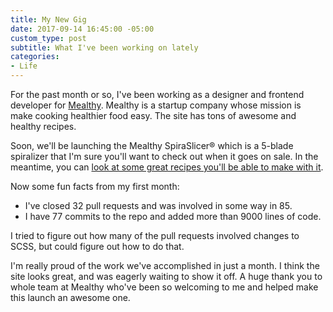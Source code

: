 ```yaml
---
title: My New Gig
date: 2017-09-14 16:45:00 -05:00
custom_type: post
subtitle: What I've been working on lately
categories:
- Life
---
```


For the past month or so, I've been working as a designer and frontend developer for [Mealthy](https://www.mealthy.com/). Mealthy is a startup company whose mission is make cooking healthier food easy. The site has tons of awesome and healthy recipes. 

Soon, we'll be launching the Mealthy SpiraSlicer® which is a 5-blade spiralizer that I'm sure you'll want to check out when it goes on sale. In the meantime, you can [look at some great recipes you'll be able to make with it](https://www.mealthy.com/spiralizer).

Now some fun facts from my first month:

- I've closed 32 pull requests and was involved in some way in 85.
- I have 77 commits to the repo and added more than 9000 lines of code.

I tried to figure out how many of the pull requests involved changes to SCSS, but could figure out how to do that. 

I'm really proud of the work we've accomplished in just a month. I think the site looks great, and was eagerly waiting to show it off. A huge thank you to whole team at Mealthy who've been so welcoming to me and helped make this launch an awesome one.
